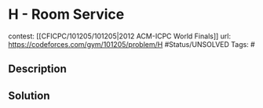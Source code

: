 # H - Room Service

contest: [[CFICPC/101205/101205|2012 ACM-ICPC World Finals]]
url: https://codeforces.com/gym/101205/problem/H
#Status/UNSOLVED
Tags: #

## Description

## Solution

